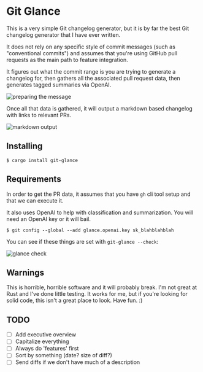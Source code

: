 # Git Glance

This is a very simple Git changelog generator, but it is by far the best Git changelog generator that I have ever written.

It does not rely on any specific style of commit messages (such as "conventional commits") and assumes that you're using GitHub pull requests as the main path to feature integration.

It figures out what the commit range is you are trying to generate a changelog for, then gathers all the associated pull request data, then generates tagged summaries via OpenAI.

![preparing the message](https://github.com/schacon/git-glance/assets/70/b93e513a-cd45-4ab4-bec7-44ece96aa2af)

Once all that data is gathered, it will output a markdown based changelog with links to relevant PRs.

![markdown output](https://github.com/schacon/git-glance/assets/70/1541dc29-c748-43f6-8638-f90875d1cd17)

## Installing

```
$ cargo install git-glance
```

## Requirements

In order to get the PR data, it assumes that you have `gh` cli tool setup and that we can execute it.

It also uses OpenAI to help with classification and summarization. You will need an OpenAI key or it will bail.

```
$ git config --global --add glance.openai.key sk_blahblahblah
```

You can see if these things are set with `git-glance --check`:

![glance check](https://github.com/schacon/git-glance/assets/70/93ac2f2b-83f1-4369-a696-a1052dbf0bd0)

## Warnings

This is horrible, horrible software and it will probably break. I'm not great at Rust and I've done little testing. It works for me, but if you're looking for solid code, this isn't a great place to look. Have fun. :)

## TODO

- [ ] Add executive overview
- [ ] Capitalize everything
- [ ] Always do 'features' first
- [ ] Sort by something (date? size of diff?)
- [ ] Send diffs if we don't have much of a description

